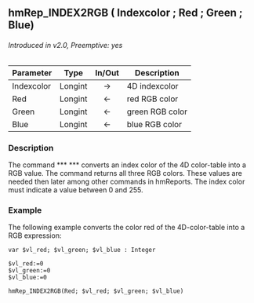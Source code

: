 ## hmRep_INDEX2RGB ( Indexcolor ; Red ; Green ; Blue)
###### Introduced in v2.0, Preemptive: yes

|Parameter|Type|In/Out|Description
|---|---|:---:|---
|Indexcolor|Longint|→|4D indexcolor
|Red|Longint|←|red RGB color
|Green|Longint|←|green RGB color
|Blue|Longint|←|blue RGB color

### Description
The command *** <self> *** converts an index color of the 4D color-table into a RGB value. The command returns all three RGB colors. These values are needed then later among other commands in hmReports. The index color must indicate a value between 0 and 255.

### Example
The following example converts the color red of the 4D-color-table into a RGB expression:

```4d
var $vl_red; $vl_green; $vl_blue : Integer

$vl_red:=0
$vl_green:=0
$vl_blue:=0

hmRep_INDEX2RGB(Red; $vl_red; $vl_green; $vl_blue)
```
